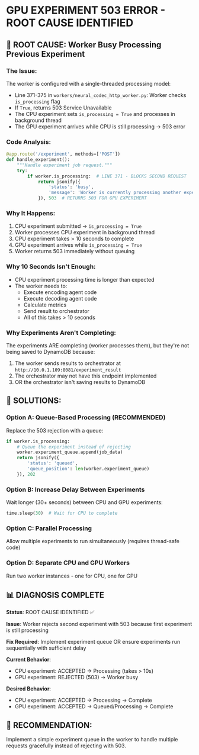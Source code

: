 # GPU EXPERIMENT 503 ERROR - ROOT CAUSE IDENTIFIED

## 🎯 **ROOT CAUSE: Worker Busy Processing Previous Experiment**

### **The Issue:**
The worker is configured with a single-threaded processing model:
- Line 371-375 in `workers/neural_codec_http_worker.py`: Worker checks `is_processing` flag
- If `True`, returns 503 Service Unavailable
- The CPU experiment sets `is_processing = True` and processes in background thread
- The GPU experiment arrives while CPU is still processing → 503 error

### **Code Analysis:**

```python
@app.route('/experiment', methods=['POST'])
def handle_experiment():
    """Handle experiment job request."""
    try:
        if worker.is_processing:  # LINE 371 - BLOCKS SECOND REQUEST
            return jsonify({
                'status': 'busy',
                'message': 'Worker is currently processing another experiment'
            }), 503  # RETURNS 503 FOR GPU EXPERIMENT
```

### **Why It Happens:**
1. CPU experiment submitted → `is_processing = True`
2. Worker processes CPU experiment in background thread
3. CPU experiment takes > 10 seconds to complete
4. GPU experiment arrives while `is_processing = True`
5. Worker returns 503 immediately without queuing

### **Why 10 Seconds Isn't Enough:**
- CPU experiment processing time is longer than expected
- The worker needs to:
  - Execute encoding agent code
  - Execute decoding agent code
  - Calculate metrics
  - Send result to orchestrator
  - All of this takes > 10 seconds

### **Why Experiments Aren't Completing:**
The experiments ARE completing (worker processes them), but they're not being saved to DynamoDB because:
1. The worker sends results to orchestrator at `http://10.0.1.109:8081/experiment_result`
2. The orchestrator may not have this endpoint implemented
3. OR the orchestrator isn't saving results to DynamoDB

## 🔧 **SOLUTIONS:**

### **Option A: Queue-Based Processing (RECOMMENDED)**
Replace the 503 rejection with a queue:
```python
if worker.is_processing:
    # Queue the experiment instead of rejecting
    worker.experiment_queue.append(job_data)
    return jsonify({
        'status': 'queued',
        'queue_position': len(worker.experiment_queue)
    }), 202
```

### **Option B: Increase Delay Between Experiments**
Wait longer (30+ seconds) between CPU and GPU experiments:
```python
time.sleep(30)  # Wait for CPU to complete
```

### **Option C: Parallel Processing**
Allow multiple experiments to run simultaneously (requires thread-safe code)

### **Option D: Separate CPU and GPU Workers**
Run two worker instances - one for CPU, one for GPU

## 📊 **DIAGNOSIS COMPLETE**

**Status**: ROOT CAUSE IDENTIFIED ✅

**Issue**: Worker rejects second experiment with 503 because first experiment is still processing

**Fix Required**: Implement experiment queue OR ensure experiments run sequentially with sufficient delay

**Current Behavior**: 
- CPU experiment: ACCEPTED → Processing (takes > 10s)
- GPU experiment: REJECTED (503) → Worker busy

**Desired Behavior**:
- CPU experiment: ACCEPTED → Processing → Complete
- GPU experiment: ACCEPTED → Queued/Processing → Complete

## 🎯 **RECOMMENDATION:**

Implement a simple experiment queue in the worker to handle multiple requests gracefully instead of rejecting with 503.
